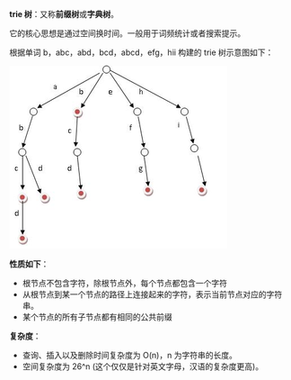**trie 树**：又称**前缀树**或**字典树**。

它的核心思想是通过空间换时间。一般用于词频统计或者搜索提示。

根据单词 b，abc，abd，bcd，abcd，efg，hii 构建的 trie 树示意图如下：

![](../images/trie.jpg)

**性质如下**：

-   根节点不包含字符，除根节点外，每个节点都包含一个字符
-   从根节点到某一个节点的路径上连接起来的字符，表示当前节点对应的字符串。
-   某个节点的所有子节点都有相同的公共前缀

**复杂度**：

-   查询、插入以及删除时间复杂度为 O(n)，n 为字符串的长度。
-   空间复杂度为 26^n (这个仅仅是针对英文字母，汉语的复杂度更高)。

